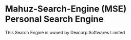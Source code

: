# Mahuz-Search-Engine (MSE) Personal Search Engine
This Search Engine is owned by Dexcorp Softwares Limited
